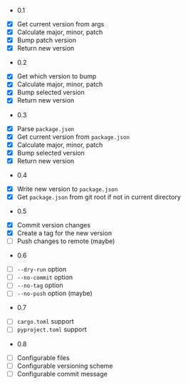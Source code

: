 * 0.1
- [x] Get current version from args
- [x] Calculate major, minor, patch
- [x] Bump patch version
- [x] Return new version

* 0.2
- [x] Get which version to bump
- [x] Calculate major, minor, patch
- [x] Bump selected version
- [x] Return new version

* 0.3
- [x] Parse `package.json`
- [x] Get current version from `package.json`
- [x] Calculate major, minor, patch
- [x] Bump selected version
- [x] Return new version

* 0.4
- [x] Write new version to `package.json`
- [x] Get `package.json` from git root if not in current directory

* 0.5
- [x] Commit version changes
- [x] Create a tag for the new version
- [ ] Push changes to remote (maybe)

* 0.6
- [ ] `--dry-run` option
- [ ] `--no-commit` option
- [ ] `--no-tag` option
- [ ] `--no-push` option (maybe)

* 0.7
- [ ] `cargo.toml` support
- [ ] `pyproject.toml` support

* 0.8
- [ ] Configurable files
- [ ] Configurable versioning scheme
- [ ] Configurable commit message
